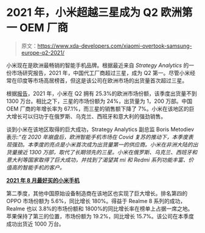# 2021 年，小米超越三星成为 Q2 欧洲第一 OEM 厂商

> 原文：<https://www.xda-developers.com/xiaomi-overtook-samsung-europe-q2-2021/>

小米现在是欧洲最畅销的智能手机品牌。根据最近来自 *Strategy Analytics* 的一份市场研究报告，2021 年，中国代工厂商超过三星，成为 Q2 第一。尽管小米经常在印度等市场高居榜首，但这是该公司在欧洲市场的出货量首次超过三星。

根据[报告](https://www.businesswire.com/news/home/20210802005339/en/Strategy-Analytics-Xiaomi-Captures-Top-Position-in-European-Smartphone-Shipments-for-the-First-Time-in-Q2-2021-%C2%A0)，2021 年，小米在 Q2 拥有 25.3%的欧洲市场份额，该季度出货量不到 1300 万台。相比之下，三星的市场份额为 24%，出货量为 1，200 万部。中国 OEM 厂商的年增长率为 67.1%，而三星的销售额下降了 7%。小米在该地区的巨大增长可以归功于在俄罗斯、乌克兰、西班牙和意大利的强劲销售。

谈到小米在该地区取得的巨大成功，Strategy Analytics 副总监 Boris Metodiev 表示:*“在 2020 年崩盘后，欧洲智能手机市场在 Covid 复苏的推动下，本季度表现强劲。本季度的亮点是小米首次成为出货量第一的供应商。小米在非洲大陆的出货量接近 1300 万部，取代了长期领先的三星。小米在俄罗斯、乌克兰、西班牙和意大利等国家取得了巨大成功，并找到了渴望其 mi 和 Redmi 系列功能丰富、价值高的智能手机的客户。*

**[2021 年 8 月最好买的小米手机](https://www.xda-developers.com/best-xiaomi-phones/)**

第二季度，其他中国原始设备制造商在该地区也实现了巨大增长。排名第四的 OPPO 市场份额为 5.6%，同比增长 180%。得益于 Realme 8 系列的成功，Realme 也以 3.8%的市场份额和 1800%的同比增长率在榜单上占据一席之地。苹果保持了第三的位置，市场份额为 19.2%，同比增长 15.7%。该公司在本季度成功出货近 1000 万台。